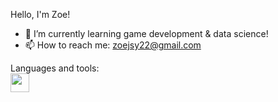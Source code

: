 Hello, I'm Zoe!

- 🌱 I’m currently learning game development & data science!
- 📫 How to reach me: zoejsy22@gmail.com

Languages and tools: <br>
<img src="https://cdn.jsdelivr.net/gh/devicons/devicon@latest/icons/csharp/csharp-original.svg" style="height: 30px; width: 30px;" />
